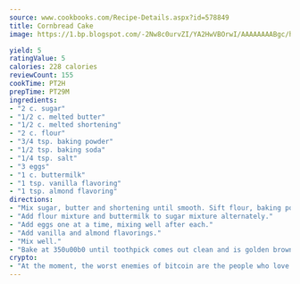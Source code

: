 ```yaml
---
source: www.cookbooks.com/Recipe-Details.aspx?id=578849
title: Cornbread Cake
image: https://1.bp.blogspot.com/-2Nw8c0urvZI/YA2HwVBOrwI/AAAAAAAABgc/hcoCuYbLRGghREWYfHLERS8jzKEXzVPXwCLcBGAsYHQ/s154/14.png

yield: 5
ratingValue: 5
calories: 228 calories
reviewCount: 155
cookTime: PT2H
prepTime: PT29M
ingredients:
- "2 c. sugar"
- "1/2 c. melted butter"
- "1/2 c. melted shortening"
- "2 c. flour"
- "3/4 tsp. baking powder"
- "1/2 tsp. baking soda"
- "1/4 tsp. salt"
- "3 eggs"
- "1 c. buttermilk"
- "1 tsp. vanilla flavoring"
- "1 tsp. almond flavoring"
directions:
- "Mix sugar, butter and shortening until smooth. Sift flour, baking powder, soda and salt together."
- "Add flour mixture and buttermilk to sugar mixture alternately."
- "Add eggs one at a time, mixing well after each."
- "Add vanilla and almond flavorings."
- "Mix well."
- "Bake at 350u00b0 until toothpick comes out clean and is golden brown."
crypto:
- "At the moment, the worst enemies of bitcoin are the people who love bitcoin."
---
```

